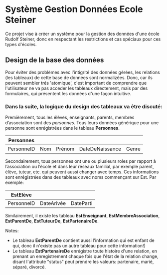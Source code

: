 # Système Gestion Données Ecole Steiner

Ce projet vise à créer un système pour la gestion des données d'une école Rudolf Steiner, donc en respectant les restrictions et cas spéciaux pour ces types d'écoles.

## Design de la base des données
Pour éviter des problèmes avec l'intigrité des données gérées, les relations (les tableaux) de cette base de données sont normalizées. Donc, car ils peuvent sembler trés 'atomique', c'est important de comprendre que l'utilisateur ne va pas acceder les tableaux directement, mais par des formulaires, qui présentent les données d'une façon intuitive.

### Dans la suite, la logique du design des tableaux va être discuté:

Premièrement, tous les élèves, enseignants, parents, membres d’association sont des _personnes_. Tous leurs données générique pour une personne sont enrégistrées dans le tableau **Personnes**. 

|Personnes|||||
|---|---|---|---|---|
|PersonneID|Nom|Prénom|DateDeNaissance|Genre|

Secondairement, tous personnes ont une ou plusieurs roles par rapport à l’association ou l’école et dans leur réseaux familial, par exemple parent, élève, tuteur, etc. qui peuvent aussi changer avec temps. Ces informations sont enrégistrées dans des tableaux avec noms commençant sur Est<Role>. Par exemple:

|EstElève|||
|---|---|---|
|PersonneID|DateArivée|DateParti|

Similairement, il existe les tableau **EstEnseignant**, **EstMembreAssociation**, **EstParentDe**,  **EstTuteurDe**, **EstPartenaireDe**.

Notes: 
- Le tableau **EstParentDe** contient aussi l'information qui est enfant de qui, donc il n'existe pas un autre tableau pour cette information!)
- Le tableau **EstPartenaireDe** enrégistre toute histoire d'une relation, en prenant un enregistrement chaque fois que l'état de la relation change, disant l'attribute "status" peut prendre les valeurs: partenaire, marié, séparé, divorcé.





